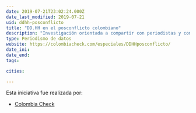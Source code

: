 ```yaml
---
date: 2019-07-21T23:02:24.000Z
date_last_modified: 2019-07-21
uid: ddhh-posconflicto
title: "DD.HH en el posconflicto colombiano"
description: "Investigación orientada a compartir con periodistas y comunicadores de Antioquia, Córdoba, Caquetá y Nariño, diversas herramientas, estrategias y conocimientos útiles para la generación de contenidos responsables y de calidad sobre el abanico de temas que componen los derechos humanos integrales."
type: Periodismo de datos
website: https://colombiacheck.com/especiales/DDHHposconflicto/
date_ini: 
date_end: 
tags:

cities: 

---
```


Esta iniciativa fue realizada por:

- [Colombia Check](/organizaciones/colombia-check)
